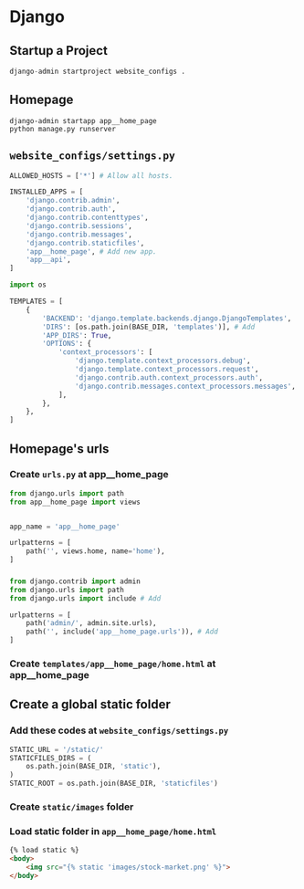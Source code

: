 # Django

## Startup a Project
```python
django-admin startproject website_configs .
```

## Homepage
```
django-admin startapp app__home_page
python manage.py runserver
```

## `website_configs/settings.py`
```python
ALLOWED_HOSTS = ['*'] # Allow all hosts.

INSTALLED_APPS = [
    'django.contrib.admin',
    'django.contrib.auth',
    'django.contrib.contenttypes',
    'django.contrib.sessions',
    'django.contrib.messages',
    'django.contrib.staticfiles',
    'app__home_page', # Add new app.
    'app__api',
]

import os

TEMPLATES = [
    {
        'BACKEND': 'django.template.backends.django.DjangoTemplates',
        'DIRS': [os.path.join(BASE_DIR, 'templates')], # Add
        'APP_DIRS': True,
        'OPTIONS': {
            'context_processors': [
                'django.template.context_processors.debug',
                'django.template.context_processors.request',
                'django.contrib.auth.context_processors.auth',
                'django.contrib.messages.context_processors.messages',
            ],
        },
    },
]
```
## Homepage's urls
### Create `urls.py` at **app__home_page**
```python
from django.urls import path
from app__home_page import views


app_name = 'app__home_page'

urlpatterns = [
    path('', views.home, name='home'),
]
```
###
```python
from django.contrib import admin
from django.urls import path
from django.urls import include # Add

urlpatterns = [
    path('admin/', admin.site.urls),
    path('', include('app__home_page.urls')), # Add
]
```
### Create `templates/app__home_page/home.html` at **app__home_page**

## Create a global static folder
### Add these codes at `website_configs/settings.py`
```python
STATIC_URL = '/static/'
STATICFILES_DIRS = (
    os.path.join(BASE_DIR, 'static'),
)
STATIC_ROOT = os.path.join(BASE_DIR, 'staticfiles')
```
### Create `static/images` folder
### Load static folder in `app__home_page/home.html`

```html
{% load static %}
<body>
    <img src="{% static 'images/stock-market.png' %}">
</body>
```
